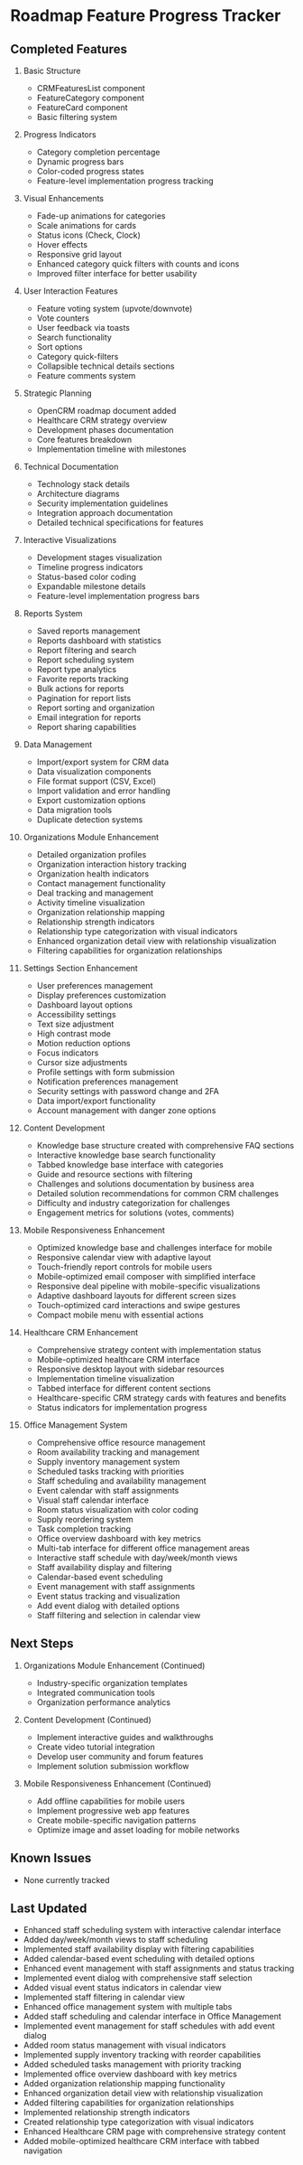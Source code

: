 
# Roadmap Feature Progress Tracker

## Completed Features
1. Basic Structure
   - CRMFeaturesList component
   - FeatureCategory component
   - FeatureCard component
   - Basic filtering system

2. Progress Indicators
   - Category completion percentage
   - Dynamic progress bars
   - Color-coded progress states
   - Feature-level implementation progress tracking

3. Visual Enhancements
   - Fade-up animations for categories
   - Scale animations for cards
   - Status icons (Check, Clock)
   - Hover effects
   - Responsive grid layout
   - Enhanced category quick filters with counts and icons
   - Improved filter interface for better usability

4. User Interaction Features
   - Feature voting system (upvote/downvote)
   - Vote counters
   - User feedback via toasts
   - Search functionality
   - Sort options
   - Category quick-filters
   - Collapsible technical details sections
   - Feature comments system

5. Strategic Planning
   - OpenCRM roadmap document added
   - Healthcare CRM strategy overview
   - Development phases documentation
   - Core features breakdown
   - Implementation timeline with milestones

6. Technical Documentation
   - Technology stack details
   - Architecture diagrams
   - Security implementation guidelines
   - Integration approach documentation
   - Detailed technical specifications for features

7. Interactive Visualizations
   - Development stages visualization
   - Timeline progress indicators
   - Status-based color coding
   - Expandable milestone details
   - Feature-level implementation progress bars

8. Reports System
   - Saved reports management
   - Reports dashboard with statistics
   - Report filtering and search
   - Report scheduling system
   - Report type analytics
   - Favorite reports tracking
   - Bulk actions for reports
   - Pagination for report lists
   - Report sorting and organization
   - Email integration for reports
   - Report sharing capabilities

9. Data Management
   - Import/export system for CRM data
   - Data visualization components
   - File format support (CSV, Excel)
   - Import validation and error handling
   - Export customization options
   - Data migration tools
   - Duplicate detection systems

10. Organizations Module Enhancement
    - Detailed organization profiles
    - Organization interaction history tracking
    - Organization health indicators
    - Contact management functionality
    - Deal tracking and management
    - Activity timeline visualization
    - Organization relationship mapping
    - Relationship strength indicators
    - Relationship type categorization with visual indicators
    - Enhanced organization detail view with relationship visualization
    - Filtering capabilities for organization relationships

11. Settings Section Enhancement
    - User preferences management
    - Display preferences customization
    - Dashboard layout options
    - Accessibility settings
    - Text size adjustment
    - High contrast mode
    - Motion reduction options
    - Focus indicators
    - Cursor size adjustments
    - Profile settings with form submission
    - Notification preferences management
    - Security settings with password change and 2FA
    - Data import/export functionality
    - Account management with danger zone options

12. Content Development
    - Knowledge base structure created with comprehensive FAQ sections
    - Interactive knowledge base search functionality
    - Tabbed knowledge base interface with categories
    - Guide and resource sections with filtering
    - Challenges and solutions documentation by business area
    - Detailed solution recommendations for common CRM challenges
    - Difficulty and industry categorization for challenges
    - Engagement metrics for solutions (votes, comments)

13. Mobile Responsiveness Enhancement
    - Optimized knowledge base and challenges interface for mobile
    - Responsive calendar view with adaptive layout
    - Touch-friendly report controls for mobile users
    - Mobile-optimized email composer with simplified interface
    - Responsive deal pipeline with mobile-specific visualizations
    - Adaptive dashboard layouts for different screen sizes
    - Touch-optimized card interactions and swipe gestures
    - Compact mobile menu with essential actions

14. Healthcare CRM Enhancement
    - Comprehensive strategy content with implementation status
    - Mobile-optimized healthcare CRM interface
    - Responsive desktop layout with sidebar resources
    - Implementation timeline visualization
    - Tabbed interface for different content sections
    - Healthcare-specific CRM strategy cards with features and benefits
    - Status indicators for implementation progress

15. Office Management System
    - Comprehensive office resource management
    - Room availability tracking and management
    - Supply inventory management system
    - Scheduled tasks tracking with priorities
    - Staff scheduling and availability management
    - Event calendar with staff assignments
    - Visual staff calendar interface
    - Room status visualization with color coding
    - Supply reordering system
    - Task completion tracking
    - Office overview dashboard with key metrics
    - Multi-tab interface for different office management areas
    - Interactive staff schedule with day/week/month views
    - Staff availability display and filtering
    - Calendar-based event scheduling
    - Event management with staff assignments
    - Event status tracking and visualization
    - Add event dialog with detailed options
    - Staff filtering and selection in calendar view

## Next Steps
1. Organizations Module Enhancement (Continued)
   - Industry-specific organization templates
   - Integrated communication tools
   - Organization performance analytics

2. Content Development (Continued)
   - Implement interactive guides and walkthroughs
   - Create video tutorial integration
   - Develop user community and forum features
   - Implement solution submission workflow

3. Mobile Responsiveness Enhancement (Continued)
   - Add offline capabilities for mobile users
   - Implement progressive web app features
   - Create mobile-specific navigation patterns
   - Optimize image and asset loading for mobile networks

## Known Issues
- None currently tracked

## Last Updated
- Enhanced staff scheduling system with interactive calendar interface
- Added day/week/month views to staff scheduling
- Implemented staff availability display with filtering capabilities
- Added calendar-based event scheduling with detailed options
- Enhanced event management with staff assignments and status tracking
- Implemented event dialog with comprehensive staff selection
- Added visual event status indicators in calendar view
- Implemented staff filtering in calendar view
- Enhanced office management system with multiple tabs
- Added staff scheduling and calendar interface in Office Management
- Implemented event management for staff schedules with add event dialog
- Added room status management with visual indicators
- Implemented supply inventory tracking with reorder capabilities
- Added scheduled tasks management with priority tracking
- Implemented office overview dashboard with key metrics
- Added organization relationship mapping functionality
- Enhanced organization detail view with relationship visualization
- Added filtering capabilities for organization relationships
- Implemented relationship strength indicators
- Created relationship type categorization with visual indicators
- Enhanced Healthcare CRM page with comprehensive strategy content
- Added mobile-optimized healthcare CRM interface with tabbed navigation
